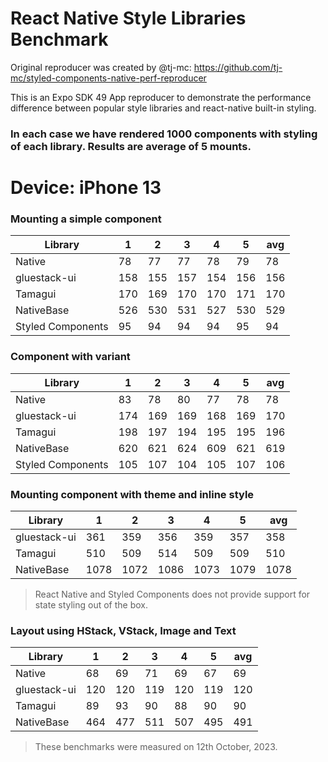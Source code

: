 # React Native Style Libraries Benchmark

Original reproducer was created by @tj-mc: https://github.com/tj-mc/styled-components-native-perf-reproducer

This is an Expo SDK 49 App reproducer to demonstrate the performance difference between popular style libraries and react-native built-in styling.

### In each case we have rendered 1000 components with styling of each library. Results are average of 5 mounts.

# Device: iPhone 13

### Mounting a simple component

| Library           | 1   | 2   | 3   | 4   | 5   | avg |
| ----------------- | --- | --- | --- | --- | --- | --- |
| Native            | 78  | 77  | 77  | 78  | 79  | 78  |
| gluestack-ui      | 158 | 155 | 157 | 154 | 156 | 156 |
| Tamagui           | 170 | 169 | 170 | 170 | 171 | 170 |
| NativeBase        | 526 | 530 | 531 | 527 | 530 | 529 |
| Styled Components | 95  | 94  | 94  | 94  | 95  | 94  |

### Component with variant

| Library           | 1   | 2   | 3   | 4   | 5   | avg |
| ----------------- | --- | --- | --- | --- | --- | --- |
| Native            | 83  | 78  | 80  | 77  | 78  | 78  |
| gluestack-ui      | 174 | 169 | 169 | 168 | 169 | 170 |
| Tamagui           | 198 | 197 | 194 | 195 | 195 | 196 |
| NativeBase        | 620 | 621 | 624 | 609 | 621 | 619 |
| Styled Components | 105 | 107 | 104 | 105 | 107 | 106 |

### Mounting component with theme and inline style

| Library           | 1    | 2    | 3    | 4    | 5    | avg  |
| ----------------- | ---- | ---- | ---- | ---- | ---- | ---- |
| gluestack-ui      | 361  | 359  | 356  | 359  | 357  | 358  |
| Tamagui           | 510  | 509  | 514  | 509  | 509  | 510  |
| NativeBase        | 1078 | 1072 | 1086 | 1073 | 1079 | 1078 |

> React Native and Styled Components does not provide support for state styling out of the box.

### Layout using HStack, VStack, Image and Text

| Library      | 1   | 2   | 3   | 4   | 5   | avg |
| ------------ | --- | --- | --- | --- | --- | --- |
| Native       | 68  | 69  | 71  | 69  | 67  | 69  |
| gluestack-ui | 120 | 120 | 119 | 120 | 119 | 120 |
| Tamagui      | 89  | 93  | 90  | 88  | 90  | 90  |
| NativeBase   | 464 | 477 | 511 | 507 | 495 | 491 |

> These benchmarks were measured on 12th October, 2023.
